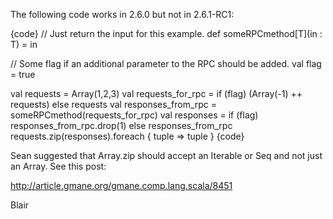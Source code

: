 The following code works in 2.6.0 but not in 2.6.1-RC1:

{code}
// Just return the input for this example.
def someRPCmethod[T](in : T) = in

// Some flag if an additional parameter to the RPC should be added.
val flag = true

val requests = Array(1,2,3)
val requests_for_rpc = if (flag) (Array(-1) ++ requests) else requests
val responses_from_rpc = someRPCmethod(requests_for_rpc)
val responses = if (flag) responses_from_rpc.drop(1) else responses_from_rpc
requests.zip(responses).foreach { tuple => tuple } 
{code}

Sean suggested that Array.zip should accept an Iterable or Seq and not
just an Array.  See this post:

http://article.gmane.org/gmane.comp.lang.scala/8451

Blair

